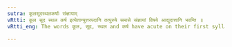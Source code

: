 ```yaml
---
sutra: कूलसूदस्थलकर्षाः संज्ञायाम्
vRtti: कूल सूद स्थल कर्ष इत्येतान्युत्तरपदानि तत्पुरुषे समासे संज्ञायां विषये आद्युदात्तानि भवन्ति ॥
vRtti_eng: The words कूल, सूद, स्थल and कर्ष have acute on their first syllable, when at the end of a _Tatpurusha_ denoting a Name.

---
```

